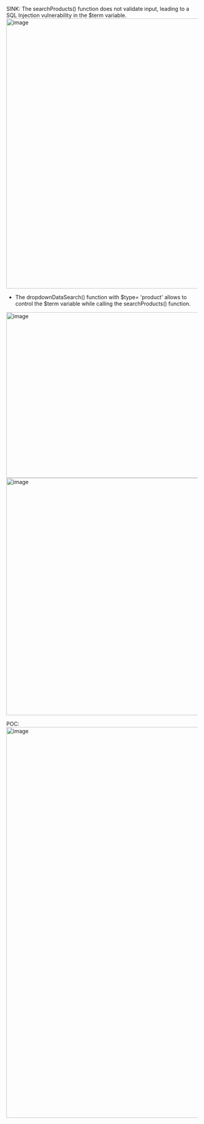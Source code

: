 SINK: The searchProducts() function does not validate input, leading to a SQL Injection vulnerability in the $term variable.
<img width="1037" height="709" alt="image" src="https://github.com/user-attachments/assets/e0a238e3-50e7-442d-8308-0d6799b5bb76" />

- The dropdownDataSearch() function with $type= 'product' allows to control the $term variable while calling the searchProducts() function.
<img width="1073" height="435" alt="image" src="https://github.com/user-attachments/assets/bc5fbc2d-8996-4b52-a46c-08b2c8e67755" />
<img width="920" height="623" alt="image" src="https://github.com/user-attachments/assets/8b487343-4745-4354-8847-dc2471e9ae89" />

POC:
<img width="1918" height="1026" alt="image" src="https://github.com/user-attachments/assets/4e965008-c3ae-4381-8909-7dace7b60e2e" />

